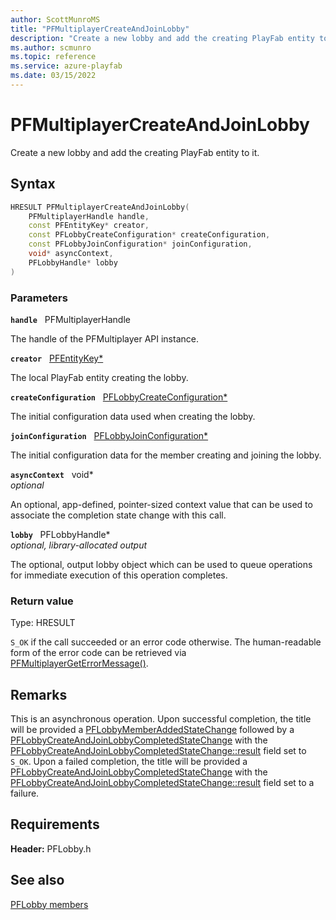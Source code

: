 ```yaml
---
author: ScottMunroMS
title: "PFMultiplayerCreateAndJoinLobby"
description: "Create a new lobby and add the creating PlayFab entity to it."
ms.author: scmunro
ms.topic: reference
ms.service: azure-playfab
ms.date: 03/15/2022
---
```


# PFMultiplayerCreateAndJoinLobby  

Create a new lobby and add the creating PlayFab entity to it.  

## Syntax  
  
```cpp
HRESULT PFMultiplayerCreateAndJoinLobby(  
    PFMultiplayerHandle handle,  
    const PFEntityKey* creator,  
    const PFLobbyCreateConfiguration* createConfiguration,  
    const PFLobbyJoinConfiguration* joinConfiguration,  
    void* asyncContext,  
    PFLobbyHandle* lobby  
)  
```  
  
### Parameters  
  
**`handle`** &nbsp; PFMultiplayerHandle  
  
The handle of the PFMultiplayer API instance.  
  
**`creator`** &nbsp; [PFEntityKey*](../../pfmultiplayer/pfentitykey_clientsdk.md)  
  
The local PlayFab entity creating the lobby.  
  
**`createConfiguration`** &nbsp; [PFLobbyCreateConfiguration*](../structs/pflobbycreateconfiguration.md)  
  
The initial configuration data used when creating the lobby.  
  
**`joinConfiguration`** &nbsp; [PFLobbyJoinConfiguration*](../structs/pflobbyjoinconfiguration.md)  
  
The initial configuration data for the member creating and joining the lobby.  
  
**`asyncContext`** &nbsp; void*  
*optional*  
  
An optional, app-defined, pointer-sized context value that can be used to associate the completion state change with this call.  
  
**`lobby`** &nbsp; PFLobbyHandle*  
*optional, library-allocated output*  
  
The optional, output lobby object which can be used to queue operations for immediate execution of this operation completes.  
  
  
### Return value
Type: HRESULT
  
```S_OK``` if the call succeeded or an error code otherwise. The human-readable form of the error code can be retrieved via [PFMultiplayerGetErrorMessage()](../../pfmultiplayer/functions/pfmultiplayergeterrormessage.md).
  
## Remarks  
  
This is an asynchronous operation. Upon successful completion, the title will be provided a [PFLobbyMemberAddedStateChange](../structs/pflobbymemberaddedstatechange.md) followed by a [PFLobbyCreateAndJoinLobbyCompletedStateChange](../structs/pflobbycreateandjoinlobbycompletedstatechange.md) with the [PFLobbyCreateAndJoinLobbyCompletedStateChange::result](../structs/pflobbycreateandjoinlobbycompletedstatechange.md) field set to ```S_OK```. Upon a failed completion, the title will be provided a [PFLobbyCreateAndJoinLobbyCompletedStateChange](../structs/pflobbycreateandjoinlobbycompletedstatechange.md) with the [PFLobbyCreateAndJoinLobbyCompletedStateChange::result](../structs/pflobbycreateandjoinlobbycompletedstatechange.md) field set to a failure.
  
## Requirements  
  
**Header:** PFLobby.h
  
## See also  
[PFLobby members](../pflobby_members.md)  

  
  
